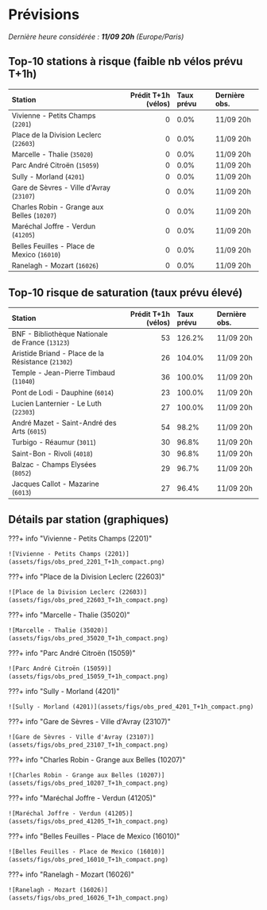 # Prévisions

*Dernière heure considérée : **11/09 20h** (Europe/Paris)*

## Top-10 stations à risque (faible nb vélos prévu T+1h)

| Station                                     |   Prédit T+1h (vélos) | Taux prévu   | Dernière obs.   |
|:--------------------------------------------|----------------------:|:-------------|:----------------|
| Vivienne - Petits Champs (`2201`)           |                     0 | 0.0%         | 11/09 20h       |
| Place de la Division Leclerc (`22603`)      |                     0 | 0.0%         | 11/09 20h       |
| Marcelle - Thalie (`35020`)                 |                     0 | 0.0%         | 11/09 20h       |
| Parc André Citroën (`15059`)                |                     0 | 0.0%         | 11/09 20h       |
| Sully - Morland (`4201`)                    |                     0 | 0.0%         | 11/09 20h       |
| Gare de Sèvres - Ville d'Avray (`23107`)    |                     0 | 0.0%         | 11/09 20h       |
| Charles Robin - Grange aux Belles (`10207`) |                     0 | 0.0%         | 11/09 20h       |
| Maréchal Joffre - Verdun (`41205`)          |                     0 | 0.0%         | 11/09 20h       |
| Belles Feuilles - Place de Mexico (`16010`) |                     0 | 0.0%         | 11/09 20h       |
| Ranelagh - Mozart (`16026`)                 |                     0 | 0.0%         | 11/09 20h       |

## Top-10 risque de saturation (taux prévu élevé)

| Station                                            |   Prédit T+1h (vélos) | Taux prévu   | Dernière obs.   |
|:---------------------------------------------------|----------------------:|:-------------|:----------------|
| BNF - Bibliothèque Nationale de France (`13123`)   |                    53 | 126.2%       | 11/09 20h       |
| Aristide Briand - Place de la Résistance (`21302`) |                    26 | 104.0%       | 11/09 20h       |
| Temple - Jean-Pierre Timbaud (`11040`)             |                    36 | 100.0%       | 11/09 20h       |
| Pont de Lodi - Dauphine (`6014`)                   |                    23 | 100.0%       | 11/09 20h       |
| Lucien Lanternier - Le Luth (`22303`)              |                    27 | 100.0%       | 11/09 20h       |
| André Mazet - Saint-André des Arts (`6015`)        |                    54 | 98.2%        | 11/09 20h       |
| Turbigo - Réaumur (`3011`)                         |                    30 | 96.8%        | 11/09 20h       |
| Saint-Bon - Rivoli (`4018`)                        |                    30 | 96.8%        | 11/09 20h       |
| Balzac - Champs Elysées (`8052`)                   |                    29 | 96.7%        | 11/09 20h       |
| Jacques Callot - Mazarine (`6013`)                 |                    27 | 96.4%        | 11/09 20h       |

## Détails par station (graphiques)

???+ info "Vivienne - Petits Champs (2201)"

    ![Vivienne - Petits Champs (2201)](assets/figs/obs_pred_2201_T+1h_compact.png)

???+ info "Place de la Division Leclerc (22603)"

    ![Place de la Division Leclerc (22603)](assets/figs/obs_pred_22603_T+1h_compact.png)

???+ info "Marcelle - Thalie (35020)"

    ![Marcelle - Thalie (35020)](assets/figs/obs_pred_35020_T+1h_compact.png)

???+ info "Parc André Citroën (15059)"

    ![Parc André Citroën (15059)](assets/figs/obs_pred_15059_T+1h_compact.png)

???+ info "Sully - Morland (4201)"

    ![Sully - Morland (4201)](assets/figs/obs_pred_4201_T+1h_compact.png)

???+ info "Gare de Sèvres - Ville d'Avray (23107)"

    ![Gare de Sèvres - Ville d'Avray (23107)](assets/figs/obs_pred_23107_T+1h_compact.png)

???+ info "Charles Robin - Grange aux Belles (10207)"

    ![Charles Robin - Grange aux Belles (10207)](assets/figs/obs_pred_10207_T+1h_compact.png)

???+ info "Maréchal Joffre - Verdun (41205)"

    ![Maréchal Joffre - Verdun (41205)](assets/figs/obs_pred_41205_T+1h_compact.png)

???+ info "Belles Feuilles - Place de Mexico (16010)"

    ![Belles Feuilles - Place de Mexico (16010)](assets/figs/obs_pred_16010_T+1h_compact.png)

???+ info "Ranelagh - Mozart (16026)"

    ![Ranelagh - Mozart (16026)](assets/figs/obs_pred_16026_T+1h_compact.png)


